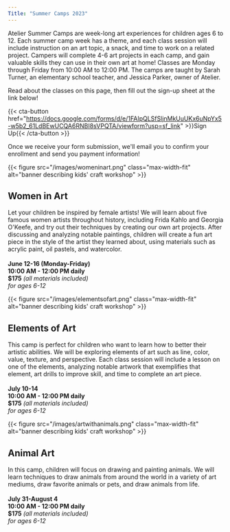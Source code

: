 ```yaml
---
Title: "Summer Camps 2023"
---
```


Atelier Summer Camps are week-long art experiences for children ages 6 to 12. Each summer camp week has a theme, and each class session will include instruction on an art topic, a snack, and time to work on a related project. Campers will complete 4-6 art projects in each camp, and gain valuable skills they can use in their own art at home! Classes are Monday through Friday from 10:00 AM to 12:00 PM. The camps are taught by Sarah Turner, an elementary school teacher, and Jessica Parker, owner of Atelier.

Read about the classes on this page, then fill out the sign-up sheet at the link below!

{{< cta-button href="https://docs.google.com/forms/d/e/1FAIpQLSfSljnMkUuUKx6uNpYx5-w5b2_61LdBEwUCQA6RNBI8sVPQTA/viewform?usp=sf_link" >}}Sign Up{{< /cta-button >}}

Once we receive your form submission, we'll email you to confirm your enrollment and send you payment information!

{{< figure src="/images/womeninart.png" class="max-width-fit" alt="banner describing kids' craft workshop" >}}
## Women in Art

Let your children be inspired by female artists! We will learn about five famous women artists throughout history, including Frida Kahlo and Georgia O'Keefe, and try out their techniques by creating our own art projects. After discussing and analyzing notable paintings, children will create a fun art piece in the style of the artist they learned about, using materials such as acrylic paint, oil pastels, and watercolor.\
&nbsp; \
__June 12-16 (Monday-Friday)__\
__10:00 AM - 12:00 PM daily__\
__$175__ _(all materials included)_\
_for ages 6-12_

{{< figure src="/images/elementsofart.png" class="max-width-fit" alt="banner describing kids' craft workshop" >}}
## Elements of Art

This camp is perfect for children who want to learn how to better their artistic abilities. We will be exploring elements of art such as line, color, value, texture, and perspective. Each class session will include a lesson on one of the elements, analyzing notable artwork that exemplifies that element, art drills to improve skill, and time to complete an art piece.\
&nbsp; \
__July 10-14__\
__10:00 AM - 12:00 PM daily__\
__$175__ _(all materials included)_\
_for ages 6-12_

{{< figure src="/images/artwithanimals.png" class="max-width-fit" alt="banner describing kids' craft workshop" >}}
## Animal Art

In this camp, children will focus on drawing and painting animals. We will learn techniques to draw animals from around the world in a variety of art mediums, draw favorite animals or pets, and draw animals from life. \
&nbsp; \
__July 31-August 4__\
__10:00 AM - 12:00 PM daily__\
__$175__ _(all materials included)_\
_for ages 6-12_
